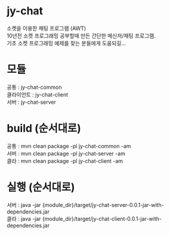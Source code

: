 # jy-chat
소켓을 이용한 채팅 프로그램 (AWT)  
10년전 소켓 프로그래밍 공부할때 만든 간단한 메신저/채팅 프로그램.  
기초 소켓 프로그래밍 예제를 찾는 분들에게 도움되길...  

# 모듈
공통 : jy-chat-common  
클라이언트 : jy-chat-client  
서버 : jy-chat-server  

# build (순서대로)
공통 : mvn clean package -pl jy-chat-common -am  
서버 : mvn clean package -pl jy-chat-server -am  
클라 : mvn clean package -pl jy-chat-client -am  

# 실행 (순서대로)
서버 : java -jar {module_dir}/target/jy-chat-server-0.0.1-jar-with-dependencies.jar  
클라 : java -jar {module_dir}/target/jy-chat-client-0.0.1-jar-with-dependencies.jar   
